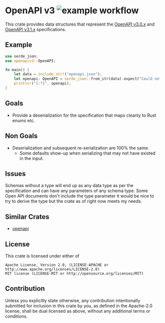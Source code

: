 # OpenAPI v3 ![example workflow](https://github.com/glademiller/openapiv3/actions/workflows/rust.yml/badge.svg)


This crate provides data structures that represent the [OpenAPI v3.0.x](https://github.com/OAI/OpenAPI-Specification/blob/master/versions/3.0.3.md) and [OpenAPI v3.1.x](https://github.com/OAI/OpenAPI-Specification/blob/main/versions/3.1.0.md) specifications.

## Example

```rust
use serde_json;
use openapiv3::OpenAPI;

fn main() {
    let data = include_str!("openapi.json");
    let openapi: OpenAPI = serde_json::from_str(data).expect("Could not deserialize input");
    println!("{:?}", openapi);
}
```

## Goals
* Provide a deserialization for the specification that maps cleanly to Rust enums etc.

## Non Goals
* Deserialization and subsequent re-serialization are 100% the same.
    * Some defaults show-up when serializing that may not have existed in the input.

## Issues
Schemas without a type will end up as any data type as per the specification and can have any parameters of any schema type. Some Open API documents don't include the type parameter it would be nice to try to derive the type but the crate as of right now meets my needs.

## Similar Crates
* [openapi](https://crates.io/crates/openapi)

## License

This crate is licensed under either of

    Apache License, Version 2.0, (LICENSE-APACHE or http://www.apache.org/licenses/LICENSE-2.0)
    MIT license (LICENSE-MIT or http://opensource.org/licenses/MIT)

## Contribution

Unless you explicitly state otherwise, any contribution intentionally submitted for inclusion in this crate by you, as defined in the Apache-2.0 license, shall be dual licensed as above, without any additional terms or conditions.
